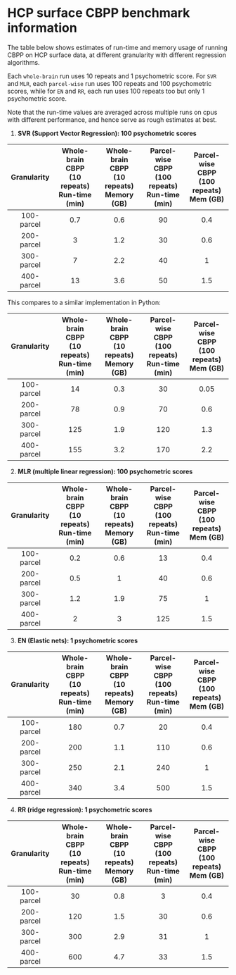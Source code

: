 # HCP surface CBPP benchmark information

The table below shows estimates of run-time and memory usage of running CBPP on HCP surface data, at different granularity with different regression algorithms.

Each `whole-brain` run uses 10 repeats and 1 psychometric score. For `SVR` and `MLR`, each `parcel-wise` run uses 100 repeats and 100 psychometric scores, while for `EN` and `RR`, each run uses 100 repeats too but only 1 psychometric score.

Note that the run-time values are averaged across multiple runs on cpus with different performance, and hence serve as rough estimates at best.

1. **SVR (Support Vector Regression): 100 psychometric scores**

Granularity | Whole-brain CBPP <br> (10 repeats) <br> Run-time (min) | Whole-brain CBPP <br> (10 repeats) <br> Memory (GB) | Parcel-wise CBPP <br> (100 repeats) <br> Run-time (min) | Parcel-wise CBPP <br> (100 repeats) <br> Mem (GB)
:---: | :---: | :---: | :---: | :---:
100-parcel | 0.7 | 0.6 | 90 | 0.4
200-parcel | 3 | 1.2 | 30 | 0.6
300-parcel | 7 | 2.2 | 40 | 1
400-parcel | 13 | 3.6 | 50 | 1.5

This compares to a similar implementation in Python:

Granularity | Whole-brain CBPP <br> (10 repeats) <br> Run-time (min) | Whole-brain CBPP <br> (10 repeats) <br> Memory (GB) | Parcel-wise CBPP <br> (100 repeats) <br> Run-time (min) | Parcel-wise CBPP <br> (100 repeats) <br> Mem (GB)
:---: | :---: | :---: | :---: | :---:
100-parcel | 14 | 0.3 | 30 | 0.05
200-parcel | 78 | 0.9 | 70 | 0.6
300-parcel | 125 | 1.9 | 120 | 1.3
400-parcel | 155 | 3.2 | 170 | 2.2

2. **MLR (multiple linear regression): 100 psychometric scores**

Granularity | Whole-brain CBPP <br> (10 repeats) <br> Run-time (min) | Whole-brain CBPP <br> (10 repeats) <br> Memory (GB) | Parcel-wise CBPP <br> (100 repeats) <br> Run-time (min) | Parcel-wise CBPP <br> (100 repeats) <br> Mem (GB)
:---: | :---: | :---: | :---: | :---:
100-parcel | 0.2 | 0.6 | 13 | 0.4
200-parcel | 0.5 | 1 | 40 | 0.6
300-parcel | 1.2 | 1.9 | 75 | 1
400-parcel | 2 | 3 | 125 | 1.5

3. **EN (Elastic nets): 1 psychometric scores**

Granularity | Whole-brain CBPP <br> (10 repeats) <br> Run-time (min) | Whole-brain CBPP <br> (10 repeats) <br> Memory (GB) | Parcel-wise CBPP <br> (100 repeats) <br> Run-time (min) | Parcel-wise CBPP <br> (100 repeats) <br> Mem (GB)
:---: | :---: | :---: | :---: | :---:
100-parcel | 180 | 0.7 | 20 | 0.4
200-parcel | 200 | 1.1 | 110 | 0.6
300-parcel | 250 | 2.1 | 240 | 1
400-parcel | 340 | 3.4 | 500 | 1.5

4. **RR (ridge regression): 1 psychometric scores**

Granularity | Whole-brain CBPP <br> (10 repeats) <br> Run-time (min) | Whole-brain CBPP <br> (10 repeats) <br> Memory (GB) | Parcel-wise CBPP <br> (100 repeats) <br> Run-time (min) | Parcel-wise CBPP <br> (100 repeats) <br> Mem (GB)
:---: | :---: | :---: | :---: | :---:
100-parcel | 30 | 0.8 | 3 | 0.4
200-parcel | 120 | 1.5 | 30 | 0.6
300-parcel | 300 | 2.9 | 31 | 1
400-parcel | 600 | 4.7 | 33 | 1.5
